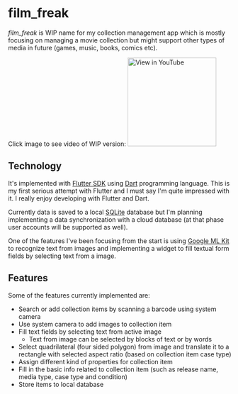 # film_freak

*film_freak* is WIP name for my collection management app which is mostly focusing on managing a movie collection but might support other types of media in future (games, music, books, comics etc).

Click image to see video of WIP version:
<a><img src="https://lh3.googleusercontent.com/S-dSDK1nRnyJlx3nZD2pf0AAgu1vQ4O7pBZ1QqHVsoi2kt-Hj_rK1bdOaGEBWktHqB1igO1EgBqVnwK_sKl7IS7-3ghHRYeMvXG2BQAeixdzeFz2jTUzG3jASCHvYuFktSFeer9j9hC6IYNYFPKM4G4xTqZ-Yx6egd-ZrM4skxu_0FJq3vjS2dOdv5p8qGgpkb8qj2qj90SYXO6Po0WwFeXoOaUVJY50wGOGMHUx90kWsKMfTWJxZmNjF9vqS0usajyisZzztxHMpOxxeQ4vfCyGuiq-zZi30gG52pyClA0RPz-X-pLappzDxajQbRjF0qx4a9r02utlMl_L1yQWPxZo3dofbJ3nWBKqgjDav3VnfO9aTTXMVdxhrBlJctVjAoeMPHzSfIfk8e_eBGtcLuQ68CqcS-zY5JryOZicvJteQ76Jz8Z1UbOTMA1PufDa1F7lmhvYQ4yVbmQVr34KZg3YQpytFOa8KywdP764kbRCv9VaX0ir1mFNkEN0s9RoUAngpFKdOaLF7QTMAvxtEFNffsFJPY_w1mouqpxp71goxgdZlYdFgZMeHk28H5kMpjyxjxUEMMCAiw8QPtE7qC2vY2KMkBO696ywcnZNlUghXz44gRp8LWKTqb7U-Iblaqn40DHc0kFpNX-tvvYsHzHU39s1pskF2khTHQuL7lBTTTwFUGwcD2-jSgHuDNEndgDfy9EHy6iZBm08uYf4G2jVOalib9bN35Sp0YuofqUcy4gBeYbiyS6dIKVYEMtUT7Vivo6BmG3Ny4rjd33dnpi8eU0SFHriTROuRcKjvMLSD_diFq2FMlyVCzZlMGV6goMzi0qfHWKYUD_fczAlg3sPA7z37gTHgvLHoyojf7mPKP3VgZSWnUMomH1-xSiOMB-gnL_RuYPFe1o0rJDssLuksZiFB0sXFqtW6sMZ3VmOhQ=w1095-h651-no?authuser=0)](https://www.youtube.com/watch?v=czIBQMUGwhk&t=65s" alt="View in YouTube" width="200px"/></a>

## Technology

It's implemented with [Flutter SDK](https://flutter.dev/) using [Dart](https://dart.dev/) programming language. This is my first serious attempt with Flutter and I must say I'm quite impressed with it. I really enjoy developing with Flutter and Dart.

Currently data is saved to a local [SQLite](https://www.sqlite.org) database but I'm planning implementing a data synchronization with a cloud database (at that phase user accounts will be supported as well).

One of the features I've been focusing from the start is using [Google ML Kit](https://developers.google.com/ml-kit) to recognize text from images and implementing a widget to fill textual form fields by selecting text from a image.

## Features

Some of the features currently implemented are:
- Search or add collection items by scanning a barcode using system camera
- Use system camera to add images to collection item
- Fill text fields by selecting text from active image 
    - Text from image can be selected by blocks of text or by words
- Select quadrilateral (four sided polygon) from image and translate it to a rectangle with selected aspect ratio (based on collection item case type)
- Assign different kind of properties for collection item
- Fill in the basic info related to collection item (such as release name, media type, case type and condition)
- Store items to local database
